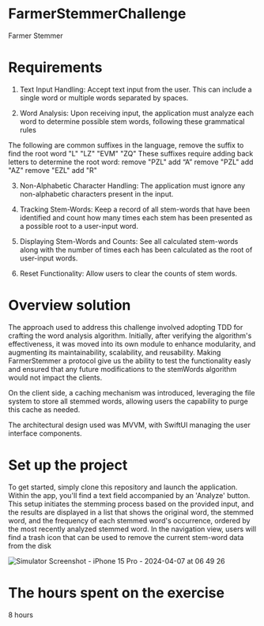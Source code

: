 # FarmerStemmerChallenge
Farmer Stemmer

# Requirements

1. Text Input Handling: Accept text input from the user. This can include a single word or multiple words separated by spaces.

2. Word Analysis: Upon receiving input, the application must analyze each word to determine possible stem words, following these grammatical rules

The following are common suffixes in the language, remove the suffix to find the root word
	"L"
	"LZ"
	"EVM" 
  "ZQ"
These suffixes require adding back letters to determine the root word:
	remove "PZL" add “A”
	remove "PZL" add "AZ"
	remove "EZL" add "R"

3. Non-Alphabetic Character Handling: The application must ignore any non-alphabetic characters present in the input.

4. Tracking Stem-Words: Keep a record of all stem-words that have been identified and count how many times each stem has been presented as a possible root to a user-input word.

5. Displaying Stem-Words and Counts: See all calculated stem-words along with the number of times each has been calculated as the root of user-input words.

6. Reset Functionality: Allow users to clear the counts of stem words.

# Overview solution

The approach used to address this challenge involved adopting TDD for crafting the word analysis algorithm. Initially, after verifying the algorithm's effectiveness, it was moved into its own module to enhance modularity, and augmenting its maintainability, scalability, and reusability. Making FarmerStemmer a protocol give us the ability to test the functionality easly and ensured that any future modifications to the stemWords algorithm would not impact the clients.

On the client side, a caching mechanism was introduced, leveraging the file system to store all stemmed words, allowing users the capability to purge this cache as needed.

The architectural design used was MVVM, with SwiftUI managing the user interface components.

# Set up the project

To get started, simply clone this repository and launch the application. Within the app, you'll find a text field accompanied by an 'Analyze' button. This setup initiates the stemming process based on the provided input, and the results are displayed in a list that shows the original word, the stemmed word, and the frequency of each stemmed word's occurrence, ordered by the most recently analyzed stemmed word. In the navigation view, users will find a trash icon that can be used to remove the current stem-word data from the disk

![Simulator Screenshot - iPhone 15 Pro - 2024-04-07 at 06 49 26](https://github.com/torrh85/FarmerStemmerChallenge/assets/16314266/acb78810-279e-4ece-acfc-b317d7d0b9e5)

# The hours spent on the exercise

8 hours

